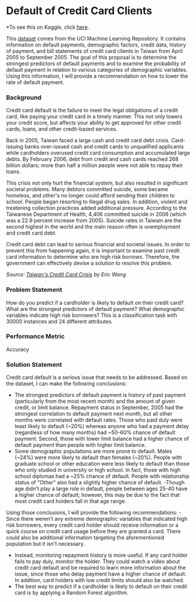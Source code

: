 # Default of Credit Card Clients

\*To see this on Kaggle, click [here](https://www.kaggle.com/melindaleung/default-of-credit-card-clients).

This [dataset](https://archive.ics.uci.edu/ml/datasets/default+of+credit+card+clients) comes from the UCI Machine Learning Repository. It contains information on default payments, demographic factors, credit data, history of payment, and bill statements of credit card clients in Taiwan from April 2005 to September 2005. The goal of this proposal is to determine the strongest predictors of default payments and to examine the probability of default payment in relation to various categories of demographic variables. Using this information, I will provide a recommendation on how to lower the rate of default payment.

### Background

Credit card default is the failure to meet the legal obligations of a credit card, like paying your credit card in a timely manner. This not only lowers your credit score, but affects your ability to get approved for other credit cards, loans, and other credit-based services. 

Back in 2005, Taiwan faced a large cash and credit card debt crisis. Card-issuing banks over-issued cash and credit cards to unqualified applicants while cardholders overused credit card consumption and accumulated large debts. By February 2006, debt from credit and cash cards reached 268 billion dollars; more than half a million people were not able to repay their loans. 

This crisis not only hurt the financial system, but also resulted in significant societal problems. Many debtors committed suicide, some became homeless, and other's no longer could afford sending their children to school. People began resorting to illegal drug sales. In addition, violent and treatening collection practices added additional pressure. According to the Taiwanese Department of Health, 4,406 committed suicide in 2006 (which was a 22.9 percent increase from 2005). Suicide rates in Taiwain are the second highest in the world and the main reason often is unemployment and credit card debt.

Credit card debt can lead to serious financial and societal issues. In order to prevent this from happening again, it is important to examine past credit card information to determine who are high risk borrows. Therefore, the government can effectively devise a solution to resolve this problem. 

*Source: [Taiwan's Credit Card Crisis](https://sevenpillarsinstitute.org/case-studies/taiwans-credit-card-crisis/) by Eric Wang*

### Problem Statement

How do you predict if a cardholder is likely to default on their credit card? What are the strongest predictors of default payment? What demographic variables indicate high risk borrowers? This is a classification task with 30000 instances and 24 different attributes.

### Performance Metric

Accuracy

### Solution Statement

Credit card default is a serious issue that needs to be addressed. Based on the dataset, I can make the following conclusions:

- The strongest predictors of default payment is history of past payment (particularly from the most recent month) and the amount of given credit, or limit balance. Repayment status in September, 2005 had the strongest correlation to default payment next month, but all other months were correlated with default rates. Those who paid duly were least likely to default (~20%) whereas anyone who had a payment delay (regardless of how many months) had ~50-60% chance of default payment. Second, those with lower limit balance had a higher chance of default payment than people with higher limit balance.
- Some demographic populations are more prone to default. Males (~24%) were more likely to default than females (~20%). People with graduate school or other education were less likely to default than those who only studied in university or high school. In fact, those with high school diplomas had a ~25% chance of default. People with relationship status of "Other" also had a slightly higher chance of default.
-Though age didn't play a large role in default, people between ages 25-40 have a higher chance of default; however, this may be due to the fact that most credit card holders fall in that age range.

Using those conclusions, I will provide the following recommendations:
-Since there weren't any extreme demographic variables that indicated high risk borrowers, every credit card holder should receive information or a quick course on credit card usage before they are granted a card. There could also be additional information targeting the aforementioned population but it isn't necessary.
- Instead, monitoring repayment history is more useful. If any card holder fails to pay duly, monitor the holder. They could watch a video about credit card default and be required to learn more information about the issue, since those who delay payment have a higher chance of default. In addition, card holders with low credit limits should also be watched.
- The best way to predict if a cardholder is likely to default on their credit card is by applying a Random Forest algorithm.
